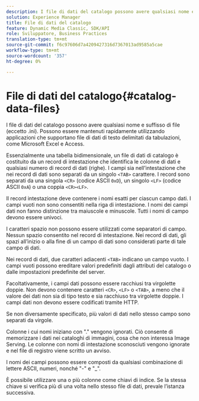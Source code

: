 ```yaml
---
description: I file di dati del catalogo possono avere qualsiasi nome e suffisso di file (eccetto .ini). Possono essere mantenuti rapidamente utilizzando applicazioni che supportano file di dati di testo delimitati da tabulazioni, come Microsoft Excel e Access.
solution: Experience Manager
title: File di dati del catalogo
feature: Dynamic Media Classic, SDK/API
role: Sviluppatore, Business Practices
translation-type: tm+mt
source-git-commit: f6c97606d7a4209427316d7367013ad9585a5cae
workflow-type: tm+mt
source-wordcount: '357'
ht-degree: 0%

---
```



# File di dati del catalogo{#catalog-data-files}

I file di dati del catalogo possono avere qualsiasi nome e suffisso di file (eccetto .ini). Possono essere mantenuti rapidamente utilizzando applicazioni che supportano file di dati di testo delimitati da tabulazioni, come Microsoft Excel e Access.

Essenzialmente una tabella bidimensionale, un file di dati di catalogo è costituito da un record di intestazione che identifica le colonne di dati e qualsiasi numero di record di dati (righe). I campi sia nell’intestazione che nei record di dati sono separati da un singolo `<TAB>` carattere. I record sono separati da una singola `<CR>` (codice ASCII `0xD`), un singolo `<LF>` (codice ASCII `0xA`) o una coppia `<CR><LF>`.

Il record intestazione deve contenere i nomi esatti per ciascun campo dati. I campi vuoti non sono consentiti nella riga di intestazione. I nomi dei campi dati non fanno distinzione tra maiuscole e minuscole. Tutti i nomi di campo devono essere univoci.

I caratteri spazio non possono essere utilizzati come separatori di campo. Nessun spazio consentito nel record di intestazione. Nei record di dati, gli spazi all’inizio o alla fine di un campo di dati sono considerati parte di tale campo di dati.

Nei record di dati, due caratteri adiacenti `<TAB>` indicano un campo vuoto. I campi vuoti possono ereditare valori predefiniti dagli attributi del catalogo o dalle impostazioni predefinite del server.

Facoltativamente, i campi dati possono essere racchiusi tra virgolette doppie. Non devono contenere caratteri `<CR>`, `<LF>` o `<TAB>`, a meno che il valore dei dati non sia di tipo testo e sia racchiuso tra virgolette doppie. I campi dati non devono essere codificati tramite HTTP.

Se non diversamente specificato, più valori di dati nello stesso campo sono separati da virgole.

Colonne i cui nomi iniziano con &quot;.&quot; vengono ignorati. Ciò consente di memorizzare i dati nei cataloghi di immagini, cosa che non interessa Image Serving. Le colonne con nomi di intestazione sconosciuti vengono ignorate e nel file di registro viene scritto un avviso.

I nomi dei campi possono essere composti da qualsiasi combinazione di lettere ASCII, numeri, nonché &quot;-&quot; e &quot;_&quot;.

È possibile utilizzare una o più colonne come chiavi di indice. Se la stessa chiave si verifica più di una volta nello stesso file di dati, prevale l’istanza successiva.
